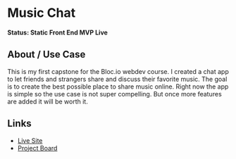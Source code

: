 # Music Chat

**Status: Static Front End MVP Live**

## About / Use Case
This is my first capstone for the Bloc.io webdev course. 
I created a chat app to let friends and strangers share and discuss their favorite music.
The goal is to create the best possible place to share music online.
Right now the app is simple so the use case is not super compelling.
But once more features are added it will be worth it.

## Links
- [Live Site](https://music-chat.now.sh)
- [Project Board](https://github.com/bix6/music-chat/projects/1)